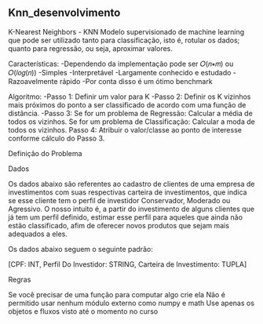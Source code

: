 ## Knn_desenvolvimento

K-Nearest Neighbors - KNN
Modelo supervisionado de machine learning que pode ser utilizado tanto para classificação, isto é, rotular os dados; quanto para regressão, ou seja, aproximar valores.

Características:
-Dependendo da implementação pode ser  𝑂(𝑛∗𝑚)  ou  𝑂(𝑙𝑜𝑔(𝑛)) 
-Simples
-Interpretável
-Largamente conhecido e estudado
-Razoavelmente rápido
-Por conta disso é um ótimo benchmark

Algoritmo:
-Passo 1: Definir um valor para K
-Passo 2: Definir os K vizinhos mais próximos do ponto a ser classificado de acordo com uma função de distância.
-Passo 3:
 Se for um problema de Regressão: Calcular a média de todos os vizinhos.
 Se for um problema de Classificação: Calcular a moda de todos os vizinhos.
 Passo 4: Atribuir o valor/classe ao ponto de interesse conforme cálculo do Passo 3.

Definição do Problema

Dados

Os dados abaixo são referentes ao cadastro de clientes de uma empresa de investimentos com suas respectivas carteira de investimentos, que indica se esse cliente tem o perfil de investidor Conservador, Moderado ou Agressivo. O nosso intuito é, a partir do investimento de alguns clientes que já tem um perfil definido, estimar esse perfil para aqueles que ainda não estão classificado, afim de oferecer novos produtos que sejam mais adequados a eles.

Os dados abaixo seguem o seguinte padrão:

[CPF: INT, Perfil Do Investidor: STRING, Carteira de Investimento: TUPLA]

Regras

Se você precisar de uma função para computar algo crie ela
Não é permitido usar nenhum módulo externo como numpy e math
Use apenas os objetos e fluxos visto até o momento no curso
